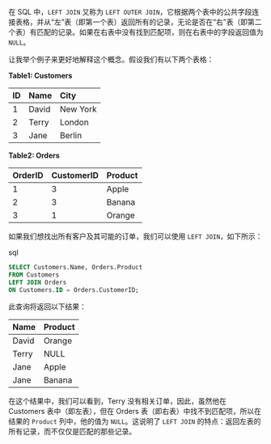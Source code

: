 在 SQL 中，`LEFT JOIN` 又称为 `LEFT OUTER JOIN`，它根据两个表中的公共字段连接表格，并从“左”表（即第一个表）返回所有的记录，无论是否在“右”表（即第二个表）有匹配的记录。如果在右表中没有找到匹配项，则在右表中的字段返回值为 `NULL`。

让我举个例子来更好地解释这个概念。假设我们有以下两个表格：

**Table1: Customers**

| ID   | Name  | City     |
| :--- | :---- | :------- |
| 1    | David | New York |
| 2    | Terry | London   |
| 3    | Jane  | Berlin   |

**Table2: Orders**

| OrderID | CustomerID | Product |
| :------ | :--------- | :------ |
| 1       | 3          | Apple   |
| 2       | 3          | Banana  |
| 3       | 1          | Orange  |

如果我们想找出所有客户及其可能的订单，我们可以使用 `LEFT JOIN`，如下所示：

sql

```sql
SELECT Customers.Name, Orders.Product
FROM Customers
LEFT JOIN Orders
ON Customers.ID = Orders.CustomerID;
```

此查询将返回以下结果：

| Name  | Product |
| :---- | :------ |
| David | Orange  |
| Terry | NULL    |
| Jane  | Apple   |
| Jane  | Banana  |

在这个结果中，我们可以看到，Terry 没有相关订单，因此，虽然他在 Customers 表中（即左表），但在 Orders 表（即右表）中找不到匹配项，所以在结果的 `Product` 列中，他的值为 `NULL`。这说明了 `LEFT JOIN` 的特点：返回左表的所有记录，而不仅仅是匹配的那些记录。